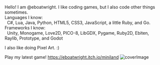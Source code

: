 Hello! I am @eboatwright. I like coding games, but I also code other things sometimes. <br />
Languages I know: <br />
&nbsp;&nbsp;C#, Lua, Java, Python, HTML5, CSS3, JavaScript, a little Ruby, and Go. <br />
Frameworks I know: <br />
&nbsp;&nbsp;Unity, Monogame, Love2D, PICO-8, LibGDX, Pygame, Ruby2D, Ebiten, Raylib, Prototype, and Godot

I also like doing Pixel Art. :)

Play my latest game!
https://eboatwright.itch.io/miniland
![coverImage](https://user-images.githubusercontent.com/64672325/132916929-386610c5-25d3-4b46-883d-12eb4eb9d0f9.png)

